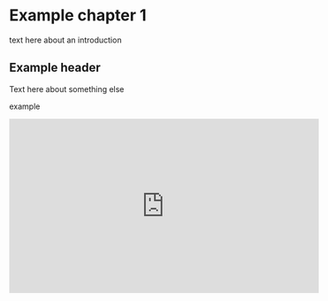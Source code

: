 # Example chapter 1

text here about an introduction

## Example header

Text here about something else

example

<iframe width="560" height="315" src="https://www.youtube.com/embed/iBty7FE_zlQ?si=eeU-YbmpqqkWlCDi" title="YouTube video player" frameborder="0" allow="accelerometer; autoplay; clipboard-write; encrypted-media; gyroscope; picture-in-picture; web-share" referrerpolicy="strict-origin-when-cross-origin" allowfullscreen></iframe>
